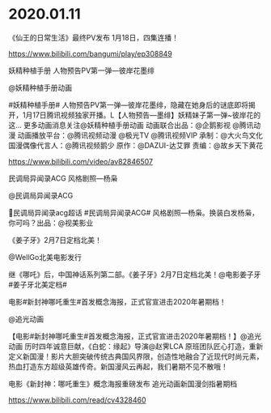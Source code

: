 # 2020.01.11
《仙王的日常生活》最终PV发布 1月18日，四集连播！

https://www.bilibili.com/bangumi/play/ep308849



妖精种植手册 人物预告PV第一弹—彼岸花墨绯

@妖精种植手册动画  

#妖精种植手册# 人物预告PV第一弹—彼岸花墨绯，隐藏在她身后的谜底即将揭开，1月17日腾讯视频独家开播。L【人物预告—墨绯】妖精妹子第一弹~彼岸花的这...
更多动画消息关注@妖精种植手册动画
动画联合出品：@企鹅影视 @腾讯动漫
动画播放平台：@腾讯视频动漫  @极光TV @腾讯视频VIP
承制：@大火鸟文化
国漫偶像代言人：@腾讯视频鹅少
原作：@DAZUI-达艾罪
责编：@故乡天下黄花

https://www.bilibili.com/video/av82846507


民调局异闻录ACG 风格剧照—杨枭

@民调局异闻录ACG                            

民调局异闻录acg超话 #民调局异闻录ACG#  风格剧照—杨枭。换装白发杨枭，你可吗？出品：@视美影业  


《姜子牙》2月7日定档北美！

@WellGo北美电影发行                            

继《哪吒》后，中国神话系列第二部。《姜子牙》2月7日定档北美！@电影姜子牙
#姜子牙北美定档#   


电影#新封神哪吒重生#首发概念海报，正式官宣进击2020年暑期档！

@追光动画    

【电影#新封神哪吒重生#首发概念海报，正式官宣进击2020年暑期档！】@追光动画 历时四年诚意巨献，《白蛇：缘起》导演@赵霁LCA 原班团队匠心打造，重新定义新国漫！影片大胆突破传统古典国风界限，创造性地融合了近现代时尚元素，热血打造东方超级英雄传奇。新国漫风云再起，我们暑期不见不散哦！


电影《新封神：哪吒重生》概念海报重磅发布 追光动画新国漫剑指暑期档

https://www.bilibili.com/read/cv4328460